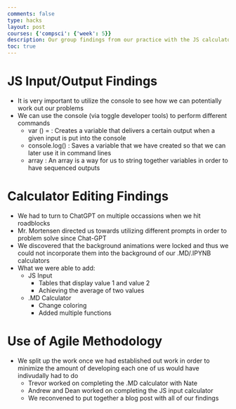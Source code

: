 ```yaml
---
comments: false
type: hacks
layout: post
courses: {'compsci': {'week': 5}}
description: Our group findings from our practice with the JS calculators and lessons from JS input and JS output w/ objects
toc: true
---
```


# JS Input/Output Findings
- It is very important to utilize the console to see how we can potentially work out our problems
-  We can use the console (via toggle developer tools) to perform different commands
    - var () = : Creates a variable that delivers a certain output when a given input is put into the console
    - console.log() : Saves a variable that we have created so that we can later use it in command lines
    - array : An array is a way for us to string together variables in order to have sequenced outputs 

# Calculator Editing Findings
- We had to turn to ChatGPT on multiple occassions when we hit roadblocks
- Mr. Mortensen directed us towards utilizing different prompts in order to problem solve since Chat-GPT 
- We discovered that the background animations were locked and thus we could not incorporate them into the background of our .MD/.IPYNB calculators
- What we were able to add:
    - JS Input
        - Tables that display value 1 and value 2
        - Achieving the average of two values
    - .MD Calculator
        - Change coloring
        - Added multiple functions

# Use of Agile Methodology
- We split up the work once we had established out work in order to minimize the amount of developing each one of us would have indivudally had to do
    - Trevor worked on completing the .MD calculator with Nate
    - Andrew and Dean worked on completing the JS input calculator
    - We reconvened to put together a blog post with all of our findings